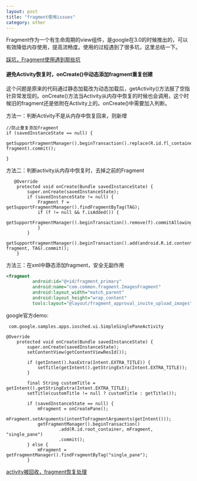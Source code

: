 ```yaml
---
layout: post
title: "fragment使用issues"
category: other
---
```


Fragment作为一个有生命周期的view组件，是google在3.0的时候推出的，可以有效降低内存使用，提高流畅度。使用的过程遇到了很多坑，这里总结一下。

[踩坑，Fragment使用遇到那些坑](https://blog.csdn.net/xiaoxiaocaizi123/article/details/79074501)

#### 避免Activity恢复时，onCreate()中动态添加fragment重复创建
这个问题是原来的代码通过静态加载改为动态加载后，getActivity()方法报了空指针异常发现的。onCreate()方法当Activity从内存中恢复的时候也会调用，这个时候旧的fragment还是依附在Activity上的。onCreate()中需要加入判断。

方法一：判断Activity不是从内存中恢复回来，则新增

```
//防止重复添加fragment
if (savedInstanceState == null) {
	            getSupportFragmentManager().beginTransaction().replace(R.id.fl_container, fragment).commit();

}
```

方法二：判断activity从内存中恢复时，去掉之前的Fragment

```
   @Override
    protected void onCreate(Bundle savedInstanceState) {
        super.onCreate(savedInstanceState);
        if (savedInstanceState != null) {
            Fragment f = getSupportFragmentManager().findFragmentByTag(TAG);
            if (f != null && f.isAdded()) {
                getSupportFragmentManager().beginTransaction().remove(f).commitAllowingStateLoss();
            }
        }
        getSupportFragmentManager().beginTransaction().add(android.R.id.content, fragment, TAG).commit();
    }
```

方法三：在xml中静态添加fragment，安全无副作用

```xml
<fragment
          android:id="@+id/fragment_primary"
          android:name="com.common.fragment.ImagesFragment"
          android:layout_width="match_parent"
          android:layout_height="wrap_content"
          tools:layout="@layout/fragment_approval_invite_upload_images" />
```

google官方demo:

```
 com.google.samples.apps.iosched.ui.SimpleSinglePaneActivity

@Override
    protected void onCreate(Bundle savedInstanceState) {
        super.onCreate(savedInstanceState);
        setContentView(getContentViewResId());
 
        if (getIntent().hasExtra(Intent.EXTRA_TITLE)) {
            setTitle(getIntent().getStringExtra(Intent.EXTRA_TITLE));
        }
 
        final String customTitle = getIntent().getStringExtra(Intent.EXTRA_TITLE);
        setTitle(customTitle != null ? customTitle : getTitle());
 
        if (savedInstanceState == null) {
            mFragment = onCreatePane();
            mFragment.setArguments(intentToFragmentArguments(getIntent()));
            getFragmentManager().beginTransaction()
                    .add(R.id.root_container, mFragment, "single_pane")
                    .commit();
        } else {
            mFragment = getFragmentManager().findFragmentByTag("single_pane");
        }
```

[activity被回收，fragment恢复处理](https://blog.csdn.net/w958796636/article/details/50617640)





